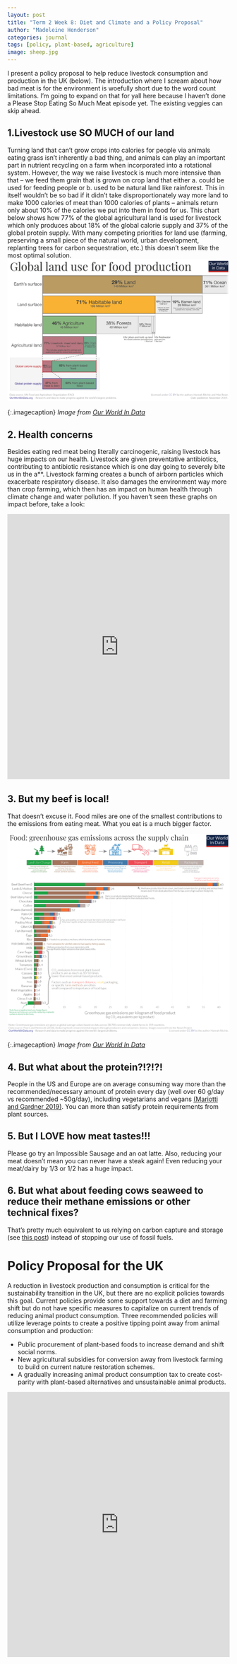 ```yaml
---
layout: post
title: "Term 2 Week 8: Diet and Climate and a Policy Proposal"
author: "Madeleine Henderson"
categories: journal
tags: [policy, plant-based, agriculture]
image: sheep.jpg
---
```

I present a policy proposal to help reduce livestock consumption and production in the UK (below). The introduction where I scream about how bad meat is for the environment is woefully short due to the word count limitations. I’m going to expand on that for yall here because I haven’t done a Please Stop Eating So Much Meat episode yet. The existing veggies can skip ahead. 

## 1.Livestock use SO MUCH of our land 
Turning land that can’t grow crops into calories for people via animals eating grass isn’t inherently a bad thing, and animals can play an important part in nutrient recycling on a farm when incorporated into a rotational system. However, the way we raise livestock is much more intensive than that – we feed them grain that is grown on crop land that either a. could be used for feeding people or b. used to be natural land like rainforest. This in itself wouldn’t be so bad if it didn’t take disproportionately way more land to make 1000 calories of meat than 1000 calories of plants – animals return only about 10% of the calories we put into them in food for us. This chart below shows how 77% of the global agricultural land is used for livestock which only produces about 18% of the global calorie supply and 37% of the global protein supply. With many competing priorities for land use (farming, preserving a small piece of the natural world, urban development, replanting trees for carbon sequestration, etc.) this doesn’t seem like the most optimal solution. 
![Land use of agriculture](../assets/img/Global-land-use-graphic.png)

{:.imagecaption}
_Image from [Our World In Data](https://ourworldindata.org/environmental-impacts-of-food?insight=half-of-habitable-land-is-used-for-agriculture#key-insights-on-the-environmental-impacts-of-food)_

## 2. Health concerns
Besides eating red meat being literally carcinogenic, raising livestock has huge impacts on our health. Livestock are given preventative antibiotics, contributing to antibiotic resistance which is one day going to severely bite us in the a**. Livestock farming creates a bunch of airborn particles which exacerbate respiratory disease. It also damages the environment way more than crop farming, which then has an impact on human health through climate change and water pollution. If you haven’t seen these graphs on impact before, take a look: 

<iframe src="https://ourworldindata.org/explorers/food-footprints?facet=none&hideControls=true&Commodity+or+Specific+Food+Product=Commodity&Environmental+Impact=Carbon+footprint&Kilogram+%2F+Protein+%2F+Calories=Per+kilogram&By+stage+of+supply+chain=false&country=Bananas~Beef+%28beef+herd%29~Beef+%28dairy+herd%29~Cheese~Eggs~Lamb+%26+Mutton~Milk~Maize~Nuts~Pig+Meat~Peas~Potatoes~Poultry+Meat~Rice~Tomatoes~Wheat+%26+Rye~Tofu+%28soybeans%29~Prawns+%28farmed%29" loading="lazy" style="width: 100%; height: 600px; border: 0px none;"></iframe>

## 3. But my beef is local! 
That doesn’t excuse it. Food miles are one of the smallest contributions to the emissions from eating meat. What you eat is a much bigger factor. 

![Environmental impact of food by lifecycle stage](../assets/img/Environmental-impact-of-food-by-life-cycle-stage.png)

{:.imagecaption}
 _Image from [Our World In Data](https://ourworldindata.org/food-choice-vs-eating-local)_

## 4. But what about the protein?!?!?!
People in the US and Europe are on average consuming way more than the recommended/necessary amount of protein every day (well over 60 g/day vs recommended ~50g/day), including vegetarians and vegans [(Mariotti and Gardner 2019)](https://www.ncbi.nlm.nih.gov/pmc/articles/PMC6893534/). You can more than satisfy protein requirements from plant sources. 

## 5. But I LOVE how meat tastes!!!
Please go try an Impossible Sausage and an oat latte. Also, reducing your meat doesn’t mean you can never have a steak again! Even reducing your meat/dairy by 1/3 or 1/2 has a huge impact.

## 6. But what about feeding cows seaweed to reduce their methane emissions or other technical fixes?
That’s pretty much equivalent to us relying on carbon capture and storage (see [this post](https://ml-henderson.github.io/term1_week4)) instead of stopping our use of fossil fuels.

# Policy Proposal for the UK
A reduction in livestock production and consumption is critical for the sustainability transition in the UK, but there are no explicit policies towards this goal. Current policies provide some support towards a diet and farming shift but do not have specific measures to capitalize on current trends of reducing animal product consumption. Three recommended policies will utilize leverage points to create a positive tipping point away from animal consumption and production:
* Public procurement of plant-based foods to increase demand and shift social norms.
* New agricultural subsidies for conversion away from livestock farming to build on current nature restoration schemes.
* A gradually increasing animal product consumption tax to create cost-parity with plant-based alternatives and unsustainable animal products. 

<embed src="https://ml-henderson.github.io/assets/files/Livestock_policy_proposal.pdf"
    type="application/pdf" 
    width="100%"
    height="600"/>

